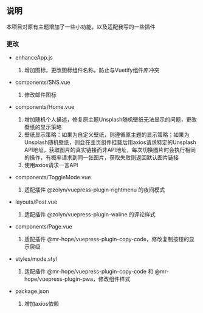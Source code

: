 ## 说明
本项目对原有主题增加了一些小功能，以及适配我写的一些插件

### 更改

- enhanceApp.js
  1. 增加图标，更改图标组件名称，防止与Vuetify组件库冲突
  
- components/SNS.vue
  1. 修改邮件图标

- components/Home.vue
  1. 增加随机个人描述，修复原主题Unsplash随机壁纸无法显示的问题，更改壁纸的显示策略
  2. 壁纸显示策略：如果为自定义壁纸，则遵循原主题的显示策略；如果为Unsplash随机壁纸，则会在主页组件挂载后用axios请求特定的Unsplash API地址，获取图片的真实链接而非API地址，每次切换图片时会执行相同的操作，有概率请求到同一张图片，获取失败则返回默认图片链接
  3. 使用axios请求一言API

- components/ToggleMode.vue
  1. 适配插件 @zolyn/vuepress-plugin-rightmenu 的夜间模式

- layouts/Post.vue
  1. 适配插件 @zolyn/vuepress-plugin-waline 的评论样式
  
- components/Page.vue
  1. 适配插件 @mr-hope/vuepress-plugin-copy-code，修改复制按钮的显示层级

- styles/mode.styl
  1. 适配插件 @mr-hope/vuepress-plugin-copy-code 和 @mr-hope/vuepress-plugin-pwa，修改组件样式  

- package.json
  1. 增加axios依赖
